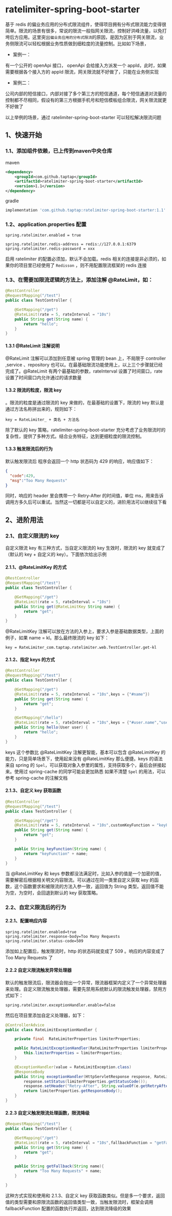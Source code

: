 # ratelimiter-spring-boot-starter
基于 redis 的偏业务应用的分布式限流组件，使得项目拥有分布式限流能力变得很简单。限流的场景有很多，常说的限流一般指网关限流，控制好洪峰流量，以免打垮后方应用。这里突出`偏业务应用的分布式限流`的原因，是因为区别于网关限流，业务侧限流可以轻松根据业务性质做到细粒度的流量控制。比如如下场景，

- 案例一：

有一个公开的 openApi 接口， openApi 会给接入方派发一个 appId，此时，如果需要根据各个接入方的 appId 限流，网关限流就不好做了，只能在业务侧实现

- 案例二：

公司内部的短信接口，内部对接了多个第三方的短信通道，每个短信通道对流量的控制都不尽相同，假设有的第三方根据手机号和短信模板组合限流，网关限流就更不好做了

以上举例的场景，通过 ratelimiter-spring-boot-starter 可以轻松解决限流问题

## 1、快速开始

### 1.1、添加组件依赖，已上传到maven中央仓库
maven
```xml
<dependency>
    <groupId>com.github.taptap</groupId>
    <artifactId>ratelimiter-spring-boot-starter</artifactId>
    <version>1.1</version>
</dependency>

```
gradle
```groovy
implementation 'com.github.taptap:ratelimiter-spring-boot-starter:1.1'
```

### 1.2、application.properties 配置
```properties
spring.ratelimiter.enabled = true

spring.ratelimiter.redis-address = redis://127.0.0.1:6379
spring.ratelimiter.redis-password = xxx
```
启用 ratelimiter 的配置必须加，默认不会加载。redis 相关的连接是非必须的，如果你的项目里已经使用了 `Redisson` ，则不用配置限流框架的 redis 连接
### 1.3、在需要加限流逻辑的方法上，添加注解 @RateLimit，如：
```java
@RestController
@RequestMapping("/test")
public class TestController {

    @GetMapping("/get")
    @RateLimit(rate = 5, rateInterval = "10s")
    public String get(String name) {
        return "hello";
    }
}
```

#### 1.3.1 @RateLimit 注解说明
@RateLimit 注解可以添加到任意被 spring 管理的 bean 上，不局限于 controller ,service 、repository 也可以。在最基础限流功能使用上，以上三个步骤就已经完成了。@RateLimit 有两个最基础的参数，rateInterval 设置了时间窗口，rate 设置了时间窗口内允许通过的请求数量
#### 1.3.2 限流的粒度，限流 key
。限流的粒度是通过限流的 key 来做的，在最基础的设置下，限流的 key 默认是通过方法名称拼出来的，规则如下：
```properties
key = RateLimiter_ + 类名 + 方法名
```
除了默认的 key 策略，ratelimiter-spring-boot-starter 充分考虑了业务限流时的复杂性，提供了多种方式。结合业务特征，达到更细粒度的限流控制。
#### 1.3.3 触发限流后的行为
默认触发限流后 程序会返回一个 http 状态码为 429 的响应，响应值如下：
```json
{
  "code":429,
  "msg":"Too Many Requests"
}
```
同时，响应的 header 里会携带一个 Retry-After 的时间值，单位 ms，用来告诉调用方多久后可以重试。当然这一切都是可以自定义的，进阶用法可以继续往下看
## 2、进阶用法
### 2.1、自定义限流的 key
自定义限流 key 有三种方式，当自定义限流的 key 生效时，限流的 key 就变成了（默认的 key + 自定义的 key）。下面依次给出示例

#### 2.1.1、@RateLimitKey 的方式
```java
@RestController
@RequestMapping("/test")
public class TestController {

    @GetMapping("/get")
    @RateLimit(rate = 5, rateInterval = "10s")
    public String get(@RateLimitKey String name) {
        return "get";
    }
}
```
@RateLimitKey 注解可以放在方法的入参上，要求入参是基础数据类型，上面的例子，如果 name = kl。那么最终限流的 key 如下：
```properties
key = RateLimiter_com.taptap.ratelimiter.web.TestController.get-kl
```

#### 2.1.2、指定 keys 的方式
```java
@RestController
@RequestMapping("/test")
public class TestController {

    @GetMapping("/get")
    @RateLimit(rate = 5, rateInterval = "10s",keys = {"#name"})
    public String get(String name) {
        return "get";
    }

    @GetMapping("/hello")
    @RateLimit(rate = 5, rateInterval = "10s",keys = {"#user.name","user.id"})
    public String hello(User user) {
        return "hello";
    }
}
```
keys 这个参数比 @RateLimitKey 注解更智能，基本可以包含 @RateLimitKey 的能力，只是简单场景下，使用起来没有 @RateLimitKey 那么便捷。keys 的语法来自 spring 的 `Spel`，可以获取对象入参里的属性，支持获取多个，最后会拼接起来。使用过 spring-cache 的同学可能会更加熟悉 如果不清楚 `Spel` 的用法，可以参考 spring-cache 的注解文档

#### 2.1.3、自定义 key 获取函数
```java
@RestController
@RequestMapping("/test")
public class TestController {

    @GetMapping("/get")
    @RateLimit(rate = 5, rateInterval = "10s",customKeyFunction = "keyFunction")
    public String get(String name) {
        return "get";
    }

    public String keyFunction(String name) {
        return "keyFunction" + name;
    }
}
```
当 @RateLimitKey 和 keys 参数都没法满足时，比如入参的值是一个加密的值，需要解密后根据相关明文内容限流。可以通过在同一类里自定义获取 key 的函数，这个函数要求和被限流的方法入参一致，返回值为 String 类型。返回值不能为空，为空时，会回退到默认的 key 获取策略。 

### 2.2、自定义限流后的行为
#### 2.2.1、配置响应内容
```properties
spring.ratelimiter.enabled=true
spring.ratelimiter.response-body=Too Many Requests
spring.ratelimiter.status-code=509
```
添加如上配置后，触发限流时，http 的状态码就变成了 509 。响应的内容变成了 Too Many Requests 了

#### 2.2.2 自定义限流触发异常处理器
默认的触发限流后，限流器会抛出一个异常，限流器框架内定义了一个异常处理器来处理。自定义限流触发处理器，需要先禁用系统默认的限流触发处理器，禁用方式如下：
```properties
spring.ratelimiter.exceptionHandler.enable=false
```
然后在项目里添加自定义处理器，如下：
```java
@ControllerAdvice
public class RateLimitExceptionHandler {

    private final  RateLimiterProperties limiterProperties;

    public RateLimitExceptionHandler(RateLimiterProperties limiterProperties) {
        this.limiterProperties = limiterProperties;
    }

    @ExceptionHandler(value = RateLimitException.class)
    @ResponseBody
    public String exceptionHandler(HttpServletResponse response, RateLimitException e){
        response.setStatus(limiterProperties.getStatusCode());
        response.setHeader("Retry-After", String.valueOf(e.getRetryAfter()));
        return limiterProperties.getResponseBody();
    }
}
```
#### 2.2.3 自定义触发限流处理函数，限流降级
```java
@RequestMapping("/test")
public class TestController {

    @GetMapping("/get")
    @RateLimit(rate = 5, rateInterval = "10s",fallbackFunction = "getFallback")
    public String get(String name) {
        return "get";
    }

    public String getFallback(String name){
        return "Too Many Requests" + name;
    }

}
```
这种方式实现和使用和 2.1.3、自定义 key 获取函数类似。但是多一个要求，返回值的类型需要和原限流函数的返回值类型一致，当触发限流时，框架会调用 fallbackFunction 配置的函数执行并返回，达到限流降级的效果